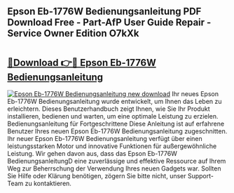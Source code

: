 ## Epson Eb-1776W Bedienungsanleitung PDF Download Free - Part-AfP User Guide Repair - Service Owner Edition O7kXk

# <h2><a href="http://df583ti.blite.top/?on=Epson+Eb-1776W+Bedienungsanleitung">🔗Download 👉🔴 Epson Eb-1776W Bedienungsanleitung</a></h2>

[![Epson Eb-1776W Bedienungsanleitung new download](https://i.imgur.com/lujVjoI.png)](http://df583ti.blite.top/?on=Epson+Eb-1776W+Bedienungsanleitung)
Ihr neues Epson Eb-1776W Bedienungsanleitung wurde entwickelt, um Ihnen das Leben zu erleichtern. Dieses Benutzerhandbuch zeigt Ihnen, wie Sie Ihr Produkt installieren, bedienen und warten, um eine optimale Leistung zu erzielen. Bedienungsanleitung für Fortgeschrittene Diese Anleitung ist auf erfahrene Benutzer Ihres neuen Epson Eb-1776W Bedienungsanleitung zugeschnitten. Ihr neuer Epson Eb-1776W Bedienungsanleitung verfügt über einen leistungsstarken Motor und innovative Funktionen für außergewöhnliche Leistung. Wir gehen davon aus, dass das Epson Eb-1776W BedienungsanleitungD eine zuverlässige und effektive Ressource auf Ihrem Weg zur Beherrschung der Verwendung Ihres neuen Gadgets war. Sollten Sie Hilfe oder Klärung benötigen, zögern Sie bitte nicht, unser Support-Team zu kontaktieren.
